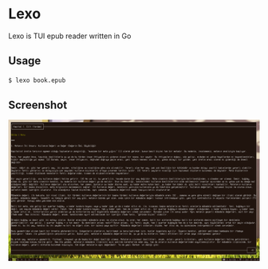 # Lexo

Lexo is TUI epub reader written in Go

## Usage

```bash
$ lexo book.epub
```

## Screenshot

![lexo](public/lexo.png)
